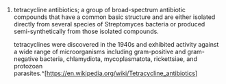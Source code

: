 1. tetracycline antibiotics; a group of broad-spectrum antibiotic compounds that have a common basic structure and are either isolated directly from several species of Streptomyces bacteria or produced semi-synthetically from those isolated compounds.
   
   tetracyclines were discovered in the 1940s and exhibited activity against a wide range of microorganisms including gram-positive and gram-negative bacteria, chlamydiota, mycoplasmatota, rickettsiae, and protozoan parasites.^[https://en.wikipedia.org/wiki/Tetracycline_antibiotics]